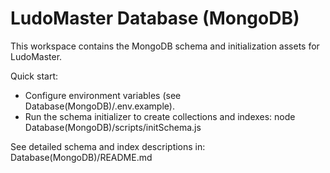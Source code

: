 # LudoMaster Database (MongoDB)

This workspace contains the MongoDB schema and initialization assets for LudoMaster.

Quick start:
- Configure environment variables (see Database(MongoDB)/.env.example).
- Run the schema initializer to create collections and indexes:
  node Database(MongoDB)/scripts/initSchema.js

See detailed schema and index descriptions in:
Database(MongoDB)/README.md